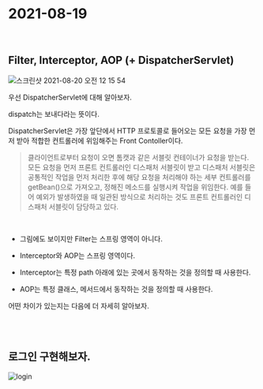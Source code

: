 # 2021-08-19
<br />



## Filter, Interceptor, AOP (+ DispatcherServlet)
![스크린샷 2021-08-20 오전 12 15 54](https://user-images.githubusercontent.com/33855307/130094975-61f14317-3f9c-405d-ad76-c863eea25d17.png)





우선 DispatcherServlet에 대해 알아보자.

dispatch는 보내다라는 뜻이다.

DispatcherServlet은 가장 앞단에서 HTTP 프로토콜로 들어오는 모든 요청을 가장 먼저 받아 적합한 컨트롤러에 위임해주는 Front Contoller이다.



> 클라이언트로부터 요청이 오면 톰캣과 같은 서블릿 컨테이너가 요청을 받는다.
> 모든 요청을 먼저 프론트 컨트롤러인 디스패처 서블릿이 받고 디스패처 서블릿은 공통적인 작업을 먼저 처리한 후에
> 해당 요청을 처리해야 하는 세부 컨트롤러를 getBean()으로 가져오고, 정해진 메소드를 실행시켜 작업을 위임한다.
> 예를 들어 예외가 발생하였을 때 일관된 방식으로 처리하는 것도 프론트 컨트롤러인 디스패처 서블릿이 담당하고 있다.







<br />   

* 그림에도 보이지만 Filter는 스프링 영역이 아니다.   

* Interceptor와 AOP는 스프링 영역이다. 

* Interceptor는 특정 path 아래에 있는 곳에서 동작하는 것을 정의할 때 사용한다. 

* AOP는 특정 클래스, 메서드에서 동작하는 것을 정의할 때 사용한다.  



어떤 차이가 있는지는 다음에 더 자세히 알아보자. 



<br />
<br />



## 로그인 구현해보자.



![login](https://user-images.githubusercontent.com/33855307/130103809-d5f83868-2193-4f64-a299-7899903983e4.jpeg)

<br />

 
